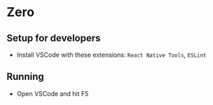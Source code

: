 # Zero

## Setup for developers
* Install VSCode with these extensions: `React Native Tools`, `ESLint`

## Running
* Open VSCode and hit F5